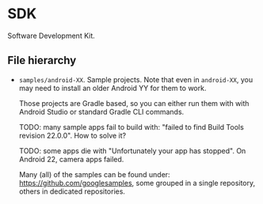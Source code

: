 # SDK

Software Development Kit.

## File hierarchy

-   `samples/android-XX`. Sample projects. Note that even in `android-XX`, you may need to install an older Android YY for them to work.

    Those projects are Gradle based, so you can either run them with with Android Studio or standard Gradle CLI commands.

    TODO: many sample apps fail to build with: "failed to find Build Tools revision 22.0.0". How to solve it?

    TODO: some apps die with "Unfortunately your app has stopped". On Android 22, camera apps failed.

    Many (all) of the samples can be found under: <https://github.com/googlesamples>, some grouped in a single repository, others in dedicated repositories. 
